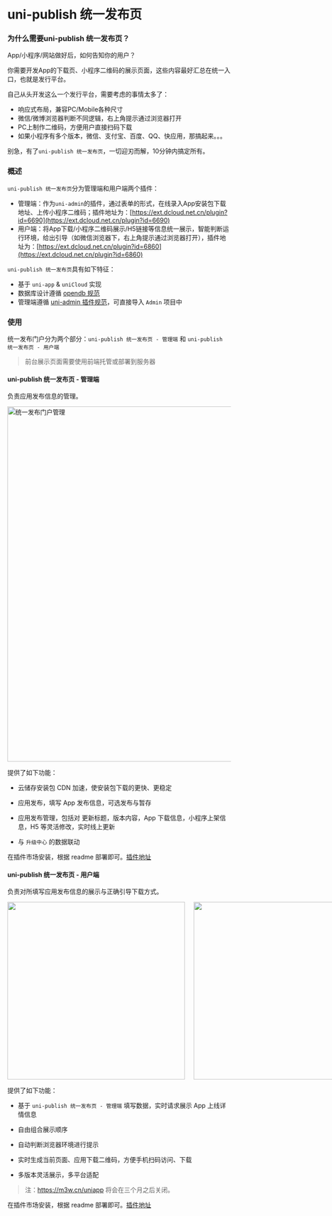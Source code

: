 # uni-publish 统一发布页

### 为什么需要uni-publish 统一发布页？

App/小程序/网站做好后，如何告知你的用户？

你需要开发App的下载页、小程序二维码的展示页面，这些内容最好汇总在统一入口，也就是发行平台。

自己从头开发这么一个发行平台，需要考虑的事情太多了：
- 响应式布局，兼容PC/Mobile各种尺寸
- 微信/微博浏览器判断不同逻辑，右上角提示通过浏览器打开
- PC上制作二维码，方便用户直接扫码下载
- 如果小程序有多个版本，微信、支付宝、百度、QQ、快应用，那搞起来。。。

别急，有了`uni-publish 统一发布页`，一切迎刃而解，10分钟内搞定所有。

### 概述

`uni-publish 统一发布页`分为管理端和用户端两个插件：

- 管理端：作为`uni-admin`的插件，通过表单的形式，在线录入App安装包下载地址、上传小程序二维码；插件地址为：[https://ext.dcloud.net.cn/plugin?id=6690](https://ext.dcloud.net.cn/plugin?id=6690)
- 用户端：将App下载/小程序二维码展示/H5链接等信息统一展示，智能判断运行环境，给出引导（如微信浏览器下，右上角提示通过浏览器打开），插件地址为：[https://ext.dcloud.net.cn/plugin?id=6860](https://ext.dcloud.net.cn/plugin?id=6860)

`uni-publish 统一发布页`具有如下特征：

- 基于 `uni-app` & `uniCloud` 实现
- 数据库设计遵循 [opendb 规范](opendb.md)
- 管理端遵循 [uni-admin 插件规范](/uniCloud/admin)，可直接导入 `Admin` 项目中

### 使用

统一发布门户分为两个部分：`uni-publish 统一发布页 - 管理端` 和 `uni-publish 统一发布页 - 用户端`

> 前台展示页面需要使用前端托管或部署到服务器

#### uni-publish 统一发布页 - 管理端

负责应用发布信息的管理。

<div align="left">
	<img src="https://vkceyugu.cdn.bspapp.com/VKCEYUGU-8ed92fab-502d-4290-af3c-1d65c4dbfc4d/31110f50-1b09-4a50-9d43-7f7436d96c1d.png" alt="统一发布门户管理" width="800"></img>
</div>

提供了如下功能：

- 云储存安装包 CDN 加速，使安装包下载的更快、更稳定

- 应用发布，填写 App 发布信息，可选发布与暂存

- 应用发布管理，包括对 更新标题，版本内容，App 下载信息，小程序上架信息，H5 等灵活修改，实时线上更新

- 与 `升级中心` 的数据联动

在插件市场安装，根据 readme 部署即可。[插件地址](https://ext.dcloud.net.cn/plugin?id=6690)

#### uni-publish 统一发布页 - 用户端

负责对所填写应用发布信息的展示与正确引导下载方式。

<div align="left" style="display:flex;align-items:center;">
  <img src="https://vkceyugu.cdn.bspapp.com/VKCEYUGU-8ed92fab-502d-4290-af3c-1d65c4dbfc4d/14b02d74-57ab-48eb-9933-8d40037f5397.png" height="400"></img>
	<img style="margin-left:20px;" src="https://vkceyugu.cdn.bspapp.com/VKCEYUGU-8ed92fab-502d-4290-af3c-1d65c4dbfc4d/e3b2171c-baf7-4be0-a2f3-fedd4f421e4c.png" height="400"></img>
	<img style="margin-left:20px;" src="https://vkceyugu.cdn.bspapp.com/VKCEYUGU-8ed92fab-502d-4290-af3c-1d65c4dbfc4d/53e49880-d751-4510-9d92-7656069e01de.png" height="400"></img>
	<img style="margin-left:20px;" src="https://vkceyugu.cdn.bspapp.com/VKCEYUGU-8ed92fab-502d-4290-af3c-1d65c4dbfc4d/f4b41d5f-861b-4bef-b670-9a2597643e3c.jpg" height="400"></img>
</div>


提供了如下功能：

- 基于 `uni-publish 统一发布页 - 管理端` 填写数据，实时请求展示 App 上线详情信息

- 自由组合展示顺序

- 自动判断浏览器环境进行提示

- 实时生成当前页面、应用下载二维码，方便手机扫码访问、下载

- 多版本灵活展示，多平台适配

> 注：https://m3w.cn/uniapp 将会在三个月之后关闭。

在插件市场安装，根据 readme 部署即可。[插件地址](https://ext.dcloud.net.cn/plugin?id=6691)
